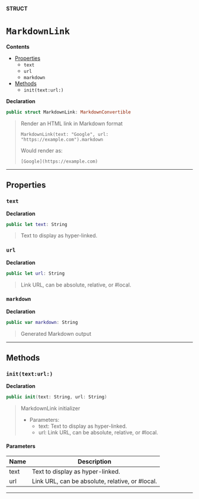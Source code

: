**STRUCT**
# `MarkdownLink`

**Contents**
- [Properties](#properties)
  - `text`
  - `url`
  - `markdown`
- [Methods](#methods)
  - `init(text:url:)`

**Declaration**
```swift
public struct MarkdownLink: MarkdownConvertible
```



> Render an HTML link in Markdown format
>
>     MarkdownLink(text: "Google", url: "https://example.com").markdown
>
> Would render as:
>
>     [Google](https://example.com)

--------------------

## Properties
### `text`

**Declaration**
```swift
public let text: String
```



> Text to display as hyper-linked.

### `url`

**Declaration**
```swift
public let url: String
```



> Link URL, can be absolute, relative, or #local.

### `markdown`

**Declaration**
```swift
public var markdown: String
```



> Generated Markdown output

--------------------


## Methods
### `init(text:url:)`

**Declaration**
```swift
public init(text: String, url: String)
```



> MarkdownLink initializer
>
> - Parameters:
>   - text: Text to display as hyper-linked.
>   - url: Link URL, can be absolute, relative, or #local.

#### Parameters
| Name | Description |
| ---- | ----------- |
| text | Text to display as hyper-linked. |
| url | Link URL, can be absolute, relative, or #local. |

--------------------
